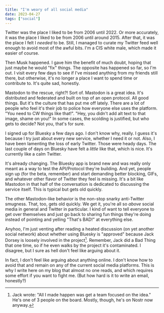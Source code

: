 ```yaml
---
title: "I'm weary of all social media"
date: 2023-04-27
tags: ["social"]
---
```


Twitter was the place I liked to be from 2006 until 2022. Or more accurately, it was the place I liked to be from 2006 until around 2015. After that, it was the place I felt I _needed_ to be. Still, I managed to curate my Twitter feed well enough to avoid most of the awful bits. I'm a CIS white male, which made it easier of course.

Then Musk happened. I gave him the benefit of much doubt, hoping that just maybe he would "fix" things. The opposite has happened so far, so I'm out. I visit every few days to see if I've missed anything from my friends still there, but otherwise, it's no longer a place I want to spend time or contribute to. It's quite sad, honestly.

Mastodon to the rescue, right?! Sort of. Mastodon is a great idea. It's distributed and federated and built on top of an open protocol. All good things. But it's the culture that has put me off lately. There are a lot of people who feel it's their job to police how everyone else uses the platform. "You need to CW things like that!". "Hey, you didn't add alt text to that image, shame on you!" In some cases, the scolding is justified, but who gets to decide? Not you, that's for sure.

I signed up for Bluesky a few days ago. I don't know why, really. I guess it's because I try just about every new service, whether I need it or not. Also, I have been lamenting the loss of early Twitter. Those were heady days. The last couple of days on Bluesky have felt a _little_ like that, which is nice. It's currently like a calm Twitter.

It's already changing. The Bluesky app is brand new and was really only meant as a way to test the API/Protocol they're building. And yet, people sign up (for the beta, remember) and start demanding better blocking, GIFs, and whatever other flavor of Twitter they feel is missing. It's a bit like Mastodon in that half of the conversation is dedicated to discussing the service itself. This is typical but gets old quickly.

The other Mastodon-like behavior is the non-stop snarky anti-Twitter smugness. That, too, gets old quickly. We get it, you're all so _above_ social media in general and Twitter in particular. I kind of want to tell everyone to get over themselves and just go back to sharing fun things they're doing instead of pointing and yelling "That's BAD!" at everything else.

Anyhoo, I'm just venting after reading a heated discussion (on yet another social network) about whether using Bluesky is "approved" because Jack Dorsey is loosely involved in the project[^1]. Remember, Jack did a Bad Thing that one time, so if he even walks by the project it's contaminated. I disagree, but I sure as hell don't feel like arguing about it.

In fact, I don't feel like arguing about anything online. I don't know how to avoid that and remain on any of the current social media platforms. This is why I write here on my blog that almost no one reads, and which requires some effort if you want to fight me. (But how hard is it to write an email, honestly?)

[^1]: Jack wrote: "All I made happen was get a team focused on the idea." He's one of 3 people on the board. Mostly, though, he's on Nostr now anyway.


